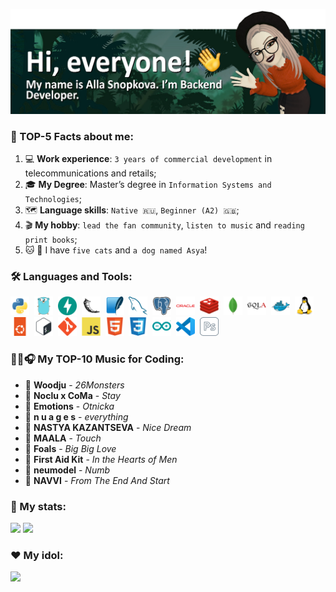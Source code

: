 [![My banner](./img/my_banner.png)](https://github.com/BeautifulDirt)

### 👩 TOP-5 Facts about me:
1. 💻 **Work experience**: `3 years of commercial development` in telecommunications and retails;
2. 🎓 **My Degree**: Master’s degree in `Information Systems and Technologies`;
3. 🗺 **Language skills**: `Native 🇷🇺`, `Beginner (A2) 🇬🇧`; 
4. 🎬 **My hobby**: `lead the fan community`, `listen to music` and `reading print books`;
5. 🐱 🐶 I have `five cats` and `a dog named Asya`!

### :hammer_and_wrench: Languages and Tools: 
<img src="https://github.com/devicons/devicon/blob/master/icons/python/python-original.svg" title="Python[work]"  alt="Python" width="30" height="30"/>&nbsp;
<img src="https://github.com/devicons/devicon/blob/master/icons/go/go-original.svg" title="Go[study]" alt="Go" width="30" height="30"/>&nbsp;
<img src="https://github.com/devicons/devicon/blob/master/icons/fastapi/fastapi-original.svg" title="FastAPI[work]"  alt="FastAPI" width="30" height="30"/>&nbsp;
<img src="https://github.com/devicons/devicon/blob/master/icons/flask/flask-original.svg" title="Flask[work]"  alt="Flask" width="30" height="30"/>&nbsp;
<img src="https://github.com/devicons/devicon/blob/master/icons/sqlite/sqlite-original.svg" title="SQLite[work-sql-request]"  alt="SQLite" width="30" height="30"/>&nbsp;
<img src="https://github.com/devicons/devicon/blob/master/icons/mysql/mysql-original.svg" title="MySQL[work-sql-request]"  alt="MySQL" width="30" height="30"/>&nbsp;
<img src="https://github.com/devicons/devicon/blob/master/icons/postgresql/postgresql-original.svg" title="PostgreSQL[work-sql-request]" alt="PostgreSQL" width="30" height="30"/>&nbsp;
<img src="https://github.com/devicons/devicon/blob/master/icons/oracle/oracle-original.svg" title="Oracle[work-sql-request]"  alt="Oracle" width="30" height="30"/>&nbsp;
<img src="https://github.com/devicons/devicon/blob/master/icons/redis/redis-original.svg" title="Redis[work]"  alt="Redis" width="30" height="30"/>&nbsp;
<img src="https://github.com/devicons/devicon/blob/master/icons/mongodb/mongodb-original.svg" title="MongoDB[work]"  alt="MongoDB" width="30" height="30"/>&nbsp;
<img src="https://github.com/devicons/devicon/blob/master/icons/sqlalchemy/sqlalchemy-original.svg" title="SQLAlchemy[study]" alt="SQLAlchemy" width="30" height="30"/>&nbsp;
<img src="https://github.com/devicons/devicon/blob/master/icons/docker/docker-original.svg" title="Docker[work]"  alt="Docker" width="30" height="30"/>&nbsp;
<img src="https://github.com/devicons/devicon/blob/master/icons/linux/linux-original.svg" title="Linux[work]" alt="Linux" width="30" height="30"/>&nbsp;
<img src="https://github.com/devicons/devicon/blob/master/icons/ubuntu/ubuntu-plain.svg" title="Ubuntu[work]"  alt="Ubuntu" width="30" height="30"/>&nbsp;
<img src="https://github.com/devicons/devicon/blob/master/icons/bash/bash-original.svg" title="Bash[work]"  alt="Bash" width="30" height="30"/>&nbsp;
<img src="https://github.com/devicons/devicon/blob/master/icons/git/git-original.svg" title="Git[work]"  alt="Git" width="30" height="30"/>&nbsp;
<img src="https://github.com/devicons/devicon/blob/master/icons/javascript/javascript-original.svg" title="JS[study]" alt="JS" width="30" height="30"/>&nbsp;
<img src="https://github.com/devicons/devicon/blob/master/icons/html5/html5-original.svg" title="HTML5[study]"  alt="HTML5" width="30" height="30"/>&nbsp;
<img src="https://github.com/devicons/devicon/blob/master/icons/css3/css3-original.svg" title="CSS3[study]"  alt="CSS" width="30" height="30"/>&nbsp;
<img src="https://github.com/devicons/devicon/blob/master/icons/arduino/arduino-original.svg" title="Arduino[study]" alt="Arduino" width="30" height="30"/>&nbsp;
<img src="https://github.com/devicons/devicon/blob/master/icons/vscode/vscode-original.svg" title="VSCode[work]"  alt="VSCode" width="30" height="30"/>&nbsp;
<img src="https://github.com/devicons/devicon/blob/master/icons/photoshop/photoshop-line.svg" title="Photoshop[work]"  alt="Ps" width="30" height="30"/>


### 👩‍💻🎧 My TOP-10 Music for Coding:

- 🎵 **Woodju** - *26Monsters*
- 🎵 **Noclu x CoMa** - *Stay*
- 🎵 **Emotions** - *Otnicka*
- 🎵 **n u a g e s** - *everything*
- 🎵 **NASTYA KAZANTSEVA** - *Nice Dream*
- 🎵 **MAALA** - *Touch*
- 🎵 **Foals** - *Big Big Love*
- 🎵 **First Aid Kit** - *In the Hearts of Men*
- 🎵 **neumodel** - *Numb*
- 🎵 **NAVVI** - *From The End And Start*

### 📝 My stats:

![](https://github-profile-summary-cards.vercel.app/api/cards/repos-per-language?username=BeautifulDirt&theme=solarized_dark) ![](https://github-profile-summary-cards.vercel.app/api/cards/stats?username=BeautifulDirt&theme=solarized_dark)


### ❤️ My idol:

<img src="https://raw.githubusercontent.com/BeautifulDirt/BeautifulDirt/main/animation.gif" width="700" />
